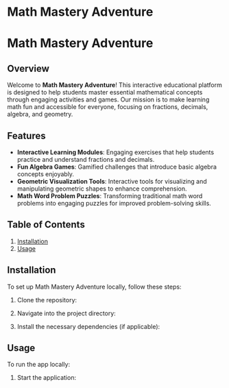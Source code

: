 # Math Mastery Adventure

# Math Mastery Adventure

## Overview
Welcome to **Math Mastery Adventure**! This interactive educational platform is designed to help students master essential mathematical concepts through engaging activities and games. Our mission is to make learning math fun and accessible for everyone, focusing on fractions, decimals, algebra, and geometry.

## Features
- **Interactive Learning Modules**: Engaging exercises that help students practice and understand fractions and decimals.
- **Fun Algebra Games**: Gamified challenges that introduce basic algebra concepts enjoyably.
- **Geometric Visualization Tools**: Interactive tools for visualizing and manipulating geometric shapes to enhance comprehension.
- **Math Word Problem Puzzles**: Transforming traditional math word problems into engaging puzzles for improved problem-solving skills.

## Table of Contents
1. [Installation](#installation)
2. [Usage](#usage)

## Installation
To set up Math Mastery Adventure locally, follow these steps:

1. Clone the repository:

2. Navigate into the project directory:

3. Install the necessary dependencies (if applicable):

## Usage
To run the app locally:

1. Start the application:
